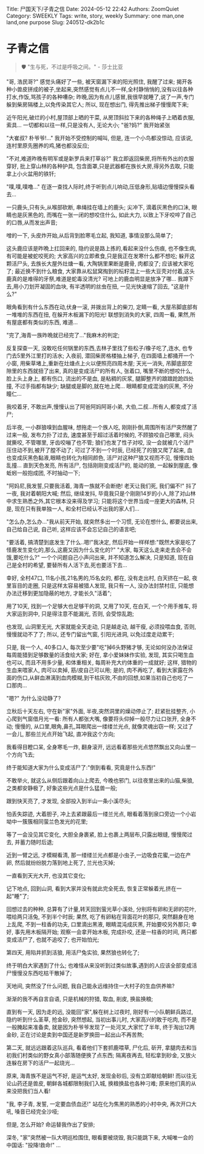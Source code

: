 Title: 尸国天下/子青之信
Date: 2024-05-12 22:42
Authors: ZoomQuiet
Category: SWEEKLY
Tags: write, story, weekly
Summary: one man,one land,one purpose
Slug: 240512-dk2b1c

# 子青之信
> 🛡️ "生与死，不过是呼吸之间。" - 莎士比亚

"哥, 浩民哥?" 感觉头痛好了一些, 被天窗漏下来的阳光照住, 我醒了过来;
揭开各种小兽皮拼成的被子,坐起来,突然感觉有点儿不一样,全村静悄悄的,没有以往各种打水,作饭,骂孩子的各种嘈杂;
昨晚,因为有点儿感冒,我很早就睡了,说了一声,专门躲到柴房隔楼上,以免传染其它人;
所以, 现在想出门, 得先推出梯子慢慢爬下来;

近午阳光,破烂的小村,屋顶部上晒的干菜, 从房顶斜拉下来的各种绳子上晒着衣服,索具...
一切都和以往一样,只是没有人, 无论大小;
"爸?妈?" 我开始紧张

"大崔叔? 朴爷爷!..." 我开始不受控制的喊叫, 但是, 连一个小鸟都没惊动,
应该说, 连村里原先圈养的鸡,猪也都没反应;

"不对,难道昨晚有明军或是新罗兵来打草谷?" 我立即返回柴房,将所有外出的衣服穿好, 批上穿山林的各种护具, 包含面罩,只是武器都在族长大房,得另外去取, 只能拿上小火盆用的铁钎;

"噗,噗,噗噜..." 在逐一查找人际时,终于听到点儿响动,压低身形,贴墙边慢慢探头看去...

一只鹿头,只有头,从喉部砍断, 串绳挂在墙上的鹿头;
尖冲下, 滴着灰黑色的口沬, 眼睛也是灰黑色的, 而嘴在一张一闭的想咬住什么, 如此大力, 以致上下牙咬啐了自己的口唇,从而发出声音;

噌的一下, 头皮炸开始,从后背到脸寒毛立起, 我知道, 事情没那么简单了;

这头鹿应该是昨晩上扛回来的, 隐约说是路上拣的,看起来没什么伤痕, 也不像生病, 有可能是被蛇咬死的; 大家高兴的立即煮食,只是我正在发寒什么都不想吃;
躲开这颗活尸头, 去族长大屋外灶煻一看, 大陶锅里果断是鹿骨, 肉都没了; 应该被大家吃了;
最近换不到什么粮食, 大家靠从松鼠窝掏到的枟籽混上一些大豆壳对付着,这头鹿真的是难得的牙祭,难道是蛇毒没清光? 可地上的鹿血明显是放净了哪...
我蹲下去,用小刀划开凝固的血块, 有半透明的丝虫在扭, 一见光快速缩了回去, "这是什么?"

眼角看到有什么东西在动,伏身一滚, 并拨出背上的柴刀, 定睛一看, 大屋吊脚底部有一堆堆的东西在扭, 在躲开木板漏下的阳光!
联想到消失的大家, 四周一看, 果然,所有屋底都有类似的东西, 难道...

"完了,海青一族昨晩就已经完了..."我麻木的判定;

反复探查一天, 没敢吃任何锅里的东西,去林子里找了些松子/橡子吃了,连水, 也专门去5里外江里打的活水;
入夜前, 潜回柴房格楼抽上梯子, 在四面墙上都捅开一个小窗, 用柴草堵上,重新在灶煻点上火以便照亮四周木屋;
天光一消失, 吊脚底部空隙里的东西就扭了出来,
真的是变成活尸的所有人, 张着口, 嘴里不断的想咬什么, 脸上头上身上, 都有伤口, 流出的不是血, 是粘稠的灰浆, 腿脚整齐的踉踉跄跄四处撞, 不过手指都有缺少; 缺腿或是脚的,就在地上爬...
眼睛都变成混浊的灰黑, 不分瞳仁...

我咬着牙, 不敢出声,慢慢认出了阿爸阿妈阿哥小弟, 大伯,二叔...所有人,都变成了活尸;

后半夜, 一小群狼嗅到血腥味, 想拖走一个族人吃, 刚刚扑倒,周围所有活尸突然醒了过来一般, 发布力扑了过去, 速度甚至于超过活着时候的, 不顾狼咬自己哪里, 闷头就撕咬, 不管哪里, 牙齿咬嘣了也不管;
狼们也发了性子对咬, 没一会就被几个活尸压住动不到,被开了膛不动了; 可过了不到一个时辰, 已经死了的狼又爬了起来, 血也变成灰黑色黏液,眼睛也转化为相同颜色, 活尸对这种尸狼又视而不见, 慢慢四处乱撞...
直到天色发亮, 所有活尸, 包括刚刚变成活尸的, 能动的狼, 一起躲到屋底, 像蚯蚓一般抱成团, 不时抽动一下;

"阿妈尼,我发誓,只要我活着, 海青一族就不会断绝! 老天让我们死, 我们偏不!"
抖了一夜, 我对着朝阳大喊;
然后, 继续发抖, 毕竟我只是个刚刚14岁的小人,除了对山林中求生熟悉之外,其它根本没来得及学习;
只能将这个世界当成一座更大的森林,
只是, 现在只有我单独一人, 和全村已经认不出我的家人们...

"怎么办,怎么办..."我从前天开始, 就突然多出一个习惯, 无论在想什么, 都要说出来, 自己给自己说, 自己听, 这样应该不会忘记自己的语言吧;

"要活着, 搞清楚到底发生了什么..嗯!"我决定, 
然后开始一样样想:"既然大家是吃了怪鹿发生变化的,那么,这鹿又因为什么变化的?"
"大家, 每天这么走来走去会不会饿,要吃什么?"
一个个问题自己小声问出来, 并不知道怎么解决, 只是知道, 现在自己是全村的希望, 要替所有人活下去,死也要活下去...

幸好, 全村47口, 11名小孩,21名男的,15名女的, 都在, 没有走出村, 白天挤在一起, 夜里盲目的走圈, 只是这样太容易被猎人发现, 
我只有一人, 没办法封禁村庄, 只能想办法迁移到更加隐蔽的地方, 才能长久"活着";

用了10天, 找到一个足够大也足够干的洞, 
又用了10天, 在白天, 一个个用手推车, 将大家运到洞中, 只是得注意不能漏光, 否则, 会受惊乱跑;

也发现, 山洞里无光, 大家就能全天走动, 只是越走动, 越干瘦, 必须投喂血食, 否则, 慢慢就动不了了;
所以, 还专门留出气窗, 引阳光进洞, 以免过度走动累干;

只是, 我一个人, 40多口人, 每次至少要"吃"掉6头野猪才够, 无论如何没办法保证每周能猎到足够数量的活食绘大家;
好在, 拿小爱妹妹作实验, 发现, 其实只喝生血也可以, 而且不用多少量, 和体重相关, 每周补充大约体重的一成就好;
这样, 猎物的生血来喂家人, 肉可以卖掉, 筋/皮自己可以用;
是的, 肉不再吃了, 看到大家露在外面的伤口,从鲜血淋漓到血肉模糊,到干枯灰败,不由的回想,如果当初自己也吃了一口那肉...

"嗯?" 为什么没动静了?

立秋后十天左右, 守在新"家"外面, 半夜,突然洞里的燥动停止了;
赶紧批挂整齐, 小心爬到气窗借月光一看:
所有人都张大嘴, 像要将头仰掉一般尽力让口张开, 全身不动;
慢慢的, 从口里,眼角,鼻孔,耳眼爬出一缕缕兰光点, 就像灵魂出窃一样;
又过了一会儿, 那些兰光点开始飞起, 直冲我这个方向;

我看得目瞪口呆, 全身寒毛一炸, 翻身滚开, 远远看着那些光点悠然飘出又向山里一个方向飞去;

终于能知道大家为什么变成活尸了:"倒到看看, 究竟是什么东西!"

不敢举火, 就这么从侧后跟着向山上爬去, 今晚也邪门, 以往夜里出来的山猫,柴狼,之类都安静极了, 好象这些光点是什么猛兽一般;

跟到快天亮了, 才发现, 全部投入到半山一条小溪尽头;

怕丢失踪迹, 大着胆子, 冲上去紧跟最后一缕兰光点, 眼看着落到泉口旁边一个小岩坳中一簇簇相同萤兰色发光的花里;

等了一会没见其它变化, 大胆全身裹紧, 脸上也裹上两层布,只露出眼缝, 慢慢爬过去, 并蓄力随时后退;

近到一臂之远, 才模糊看清, 那一缕缕兰光点都是小虫子,一边吸食花蜜,一边在产卵, 然后就纷纷脱力落到地上死了, 兰光也灭掉;

一直看到天光大开, 也没其它变化;

记下地点, 回到山洞, 看到大家并没有就此完全死去, 恢复正常躲着光,挤在一起"睡"了;

回想过去的种种, 总算有了计量,转天回到萤光草小溪处, 分别将有卵和无卵的花叶, 喂给两只活兔, 不到半个时辰;
果然, 吃了有卵粘在背面花叶的那只, 突然翻身在地上乱爬, 不到一柱香的功夫, 口里滴出黑液, 眼睛混沌成灰黑, 开始要咬另外那只;
幸好, 事先用木板隔开始;
观察一会拿开始木板, 完成扑咬, 还是一柱香的时间, 两只都变成活尸了, 也就不追咬了; 也开始怕光;

第四天, 用陷井抓到活狼, 用活尸兔实验, 果然狼也转化了;

终于明白大家遇到了什么;
也难怪从来没听到过类似故事,遇到的人应该全部变成活尸慢慢没东西吃枯干散掉了;

天地间, 突然没了什么问题, 我自己能永远维持住一大村子的生血供养嘛?

渐渐的我不再自言自语, 只是机械的狩猎, 取血, 削皮, 换盐换粮;

直到有一天, 因为走的远, 没能回"家",躲在树上过夜时, 刚好有一小队朝鲜兵路过, 隐约听到什么圣草, 抢金砂, 突然想起, 当初出事儿时, 大家高兴的敢于吃肉, 而不是一般腌起来准备卖, 就是因为朴爷爷发现了一处河叉,大家忙了半年, 终于淘出12两金砂, 正在讨论是卖到中国还是新罗换田一起出山不再苦熬; 

第二天, 就远远跟着这队巡兵, 看着他们下套抓鹿喂草, 尸化后, 斫开, 拿腿肉去和当初我们村类似的野女真小部落随便换了点东西;
隔离夜再去, 轻松拿到砂金, 又放火连躲在房下的活尸一起烧光...

原来, 海青族不是运气不好, 是运气太好, 发现金砂后, 没有立即献给朝鲜! 
而以往无论山药还是兽皮, 朝鲜各城都限制我们入城, 换粮换盐也各种刁难; 原来他们真的从来没把我们当人看!

"我, 李子青, 发誓, 一定要血债血还!" 站在化为焦黑的熟悉的小村中央, 再次开口大吼, 嗓音已经完全沙哑;

但是, 怎么开始?
命运替我作出了安排;

深冬, "家"突然被一队大明巡检围住, 眼看要被烧毁, 我只能跳下来, 大喊唯一会的中国话:
"投降!救命!"
...







